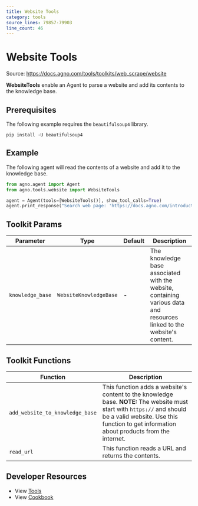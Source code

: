 ```yaml
---
title: Website Tools
category: tools
source_lines: 79857-79903
line_count: 46
---
```


# Website Tools
Source: https://docs.agno.com/tools/toolkits/web_scrape/website



**WebsiteTools** enable an Agent to parse a website and add its contents to the knowledge base.

## Prerequisites

The following example requires the `beautifulsoup4` library.

```shell
pip install -U beautifulsoup4
```

## Example

The following agent will read the contents of a website and add it to the knowledge base.

```python cookbook/tools/website_tools.py
from agno.agent import Agent
from agno.tools.website import WebsiteTools

agent = Agent(tools=[WebsiteTools()], show_tool_calls=True)
agent.print_response("Search web page: 'https://docs.agno.com/introduction'", markdown=True)
```

## Toolkit Params

| Parameter        | Type                   | Default | Description                                                                                                            |
| ---------------- | ---------------------- | ------- | ---------------------------------------------------------------------------------------------------------------------- |
| `knowledge_base` | `WebsiteKnowledgeBase` | -       | The knowledge base associated with the website, containing various data and resources linked to the website's content. |

## Toolkit Functions

| Function                        | Description                                                                                                                                                                                                          |
| ------------------------------- | -------------------------------------------------------------------------------------------------------------------------------------------------------------------------------------------------------------------- |
| `add_website_to_knowledge_base` | This function adds a website's content to the knowledge base. **NOTE:** The website must start with `https://` and should be a valid website. Use this function to get information about products from the internet. |
| `read_url`                      | This function reads a URL and returns the contents.                                                                                                                                                                  |

## Developer Resources

* View [Tools](https://github.com/agno-agi/agno/blob/main/libs/agno/agno/tools/website.py)
* View [Cookbook](https://github.com/agno-agi/agno/blob/main/cookbook/tools/website_tools.py)


